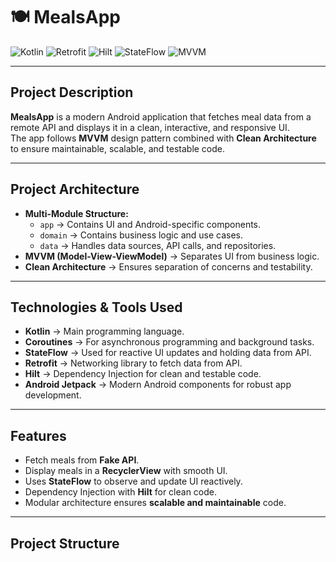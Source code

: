 # 🍽️ MealsApp

![Kotlin](https://img.shields.io/badge/Kotlin-100%25-blue)
![Retrofit](https://img.shields.io/badge/Retrofit-Implemented-brightgreen)
![Hilt](https://img.shields.io/badge/Hilt-DI-orange)
![StateFlow](https://img.shields.io/badge/StateFlow-Reactive-blueviolet)
![MVVM](https://img.shields.io/badge/MVVM-Clean%20Architecture-green)

---

## **Project Description**
**MealsApp** is a modern Android application that fetches meal data from a remote API and displays it in a clean, interactive, and responsive UI.  
The app follows **MVVM** design pattern combined with **Clean Architecture** to ensure maintainable, scalable, and testable code.

---

## **Project Architecture**
- **Multi-Module Structure:**
  - `app` → Contains UI and Android-specific components.
  - `domain` → Contains business logic and use cases.
  - `data` → Handles data sources, API calls, and repositories.
- **MVVM (Model-View-ViewModel)** → Separates UI from business logic.
- **Clean Architecture** → Ensures separation of concerns and testability.

---

## **Technologies & Tools Used**
- **Kotlin** → Main programming language.
- **Coroutines** → For asynchronous programming and background tasks.
- **StateFlow** → Used for reactive UI updates and holding data from API.
- **Retrofit** → Networking library to fetch data from API.
- **Hilt** → Dependency Injection for clean and testable code.
- **Android Jetpack** → Modern Android components for robust app development.

---

## **Features**
- Fetch meals from **Fake API**.
- Display meals in a **RecyclerView** with smooth UI.
- Uses **StateFlow** to observe and update UI reactively.
- Dependency Injection with **Hilt** for clean code.
- Modular architecture ensures **scalable and maintainable** code.

---

## **Project Structure**


